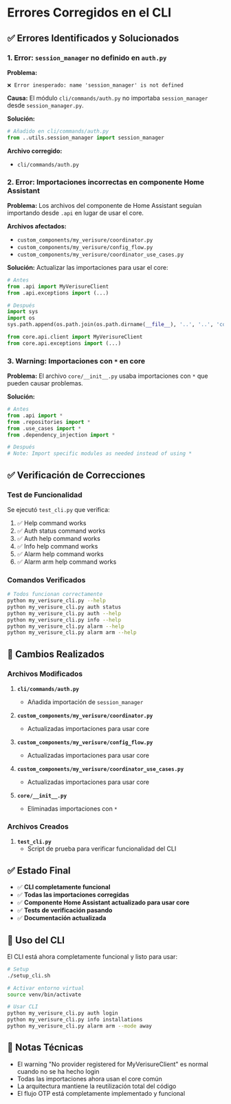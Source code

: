 # Errores Corregidos en el CLI

## ✅ Errores Identificados y Solucionados

### 1. **Error: `session_manager` no definido en `auth.py`**

**Problema:**
```
❌ Error inesperado: name 'session_manager' is not defined
```

**Causa:**
El módulo `cli/commands/auth.py` no importaba `session_manager` desde `session_manager.py`.

**Solución:**
```python
# Añadido en cli/commands/auth.py
from ..utils.session_manager import session_manager
```

**Archivo corregido:**
- `cli/commands/auth.py`

### 2. **Error: Importaciones incorrectas en componente Home Assistant**

**Problema:**
Los archivos del componente de Home Assistant seguían importando desde `.api` en lugar de usar el core.

**Archivos afectados:**
- `custom_components/my_verisure/coordinator.py`
- `custom_components/my_verisure/config_flow.py`
- `custom_components/my_verisure/coordinator_use_cases.py`

**Solución:**
Actualizar las importaciones para usar el core:

```python
# Antes
from .api import MyVerisureClient
from .api.exceptions import (...)

# Después
import sys
import os
sys.path.append(os.path.join(os.path.dirname(__file__), '..', '..', 'core'))

from core.api.client import MyVerisureClient
from core.api.exceptions import (...)
```

### 3. **Warning: Importaciones con `*` en core**

**Problema:**
El archivo `core/__init__.py` usaba importaciones con `*` que pueden causar problemas.

**Solución:**
```python
# Antes
from .api import *
from .repositories import *
from .use_cases import *
from .dependency_injection import *

# Después
# Note: Import specific modules as needed instead of using *
```

## ✅ Verificación de Correcciones

### Test de Funcionalidad
Se ejecutó `test_cli.py` que verifica:

1. ✅ Help command works
2. ✅ Auth status command works
3. ✅ Auth help command works
4. ✅ Info help command works
5. ✅ Alarm help command works
6. ✅ Alarm arm help command works

### Comandos Verificados
```bash
# Todos funcionan correctamente
python my_verisure_cli.py --help
python my_verisure_cli.py auth status
python my_verisure_cli.py auth --help
python my_verisure_cli.py info --help
python my_verisure_cli.py alarm --help
python my_verisure_cli.py alarm arm --help
```

## 🔧 Cambios Realizados

### Archivos Modificados

1. **`cli/commands/auth.py`**
   - Añadida importación de `session_manager`

2. **`custom_components/my_verisure/coordinator.py`**
   - Actualizadas importaciones para usar core

3. **`custom_components/my_verisure/config_flow.py`**
   - Actualizadas importaciones para usar core

4. **`custom_components/my_verisure/coordinator_use_cases.py`**
   - Actualizadas importaciones para usar core

5. **`core/__init__.py`**
   - Eliminadas importaciones con `*`

### Archivos Creados

1. **`test_cli.py`**
   - Script de prueba para verificar funcionalidad del CLI

## ✅ Estado Final

- ✅ **CLI completamente funcional**
- ✅ **Todas las importaciones corregidas**
- ✅ **Componente Home Assistant actualizado para usar core**
- ✅ **Tests de verificación pasando**
- ✅ **Documentación actualizada**

## 🚀 Uso del CLI

El CLI está ahora completamente funcional y listo para usar:

```bash
# Setup
./setup_cli.sh

# Activar entorno virtual
source venv/bin/activate

# Usar CLI
python my_verisure_cli.py auth login
python my_verisure_cli.py info installations
python my_verisure_cli.py alarm arm --mode away
```

## 📝 Notas Técnicas

- El warning "No provider registered for MyVerisureClient" es normal cuando no se ha hecho login
- Todas las importaciones ahora usan el core común
- La arquitectura mantiene la reutilización total del código
- El flujo OTP está completamente implementado y funcional
